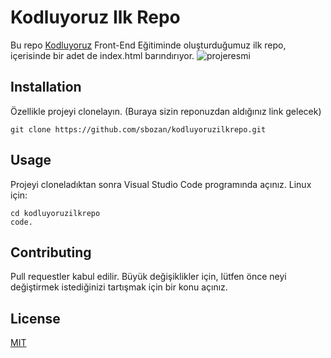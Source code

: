 # Kodluyoruz Ilk Repo
Bu repo [Kodluyoruz](https://kodluyoruz.org/) Front-End Eğitiminde oluşturduğumuz ilk repo, içerisinde bir adet de index.html barındırıyor.
![projeresmi](https://raw.githubusercontent.com/sbozan/kodluyoruz/main/Ekran%20Resmi%202023-06-09%20O%CC%88S%206.19.49.png?token=GHSAT0AAAAAACDRKQU7HO3WACVKCVQUCVRKZEDKVUQ)
## Installation
Özellikle projeyi clonelayın. (Buraya sizin reponuzdan aldığınız link gelecek)
```
git clone https://github.com/sbozan/kodluyoruzilkrepo.git
```
## Usage 
Projeyi cloneladıktan sonra Visual Studio Code programında açınız.
Linux için:
```
cd kodluyoruzilkrepo
code.
```
## Contributing
Pull requestler kabul edilir. Büyük değişiklikler için, lütfen önce neyi değiştirmek istediğinizi tartışmak için bir konu açınız.
## License

[MIT](https://choosealicense.com/licenses/mit/)
